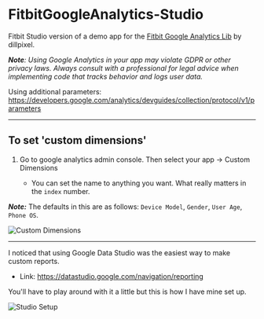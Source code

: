 # FitbitGoogleAnalytics-Studio
Fitbit Studio version of a demo app for the [Fitbit Google Analytics Lib](https://github.com/dillpixel/fitbit-google-analytics) by dillpixel.

***Note**: Using Google Analytics in your app may violate GDPR or other privacy laws. Always consult with a professional for legal advice when implementing code that tracks behavior and logs user data.*


Using additional parameters: https://developers.google.com/analytics/devguides/collection/protocol/v1/parameters

-----------

## To set 'custom dimensions' ##

1. Go to google analytics admin console. Then select your app -> Custom Dimensions

    - You can set the name to anything you want. What really matters in the `index` number.
    
 ***Note:*** The defaults in this are as follows: `Device Model`, `Gender`, `User Age`, `Phone OS`.
    
   
![Custom Dimensions](https://drive.google.com/file/d/1qw-1PRfSv-z4O48SNX7BNTULPyFqi0N7/preview)

-----------

I noticed that using Google Data Studio was the easiest way to make custom reports. 

- Link: https://datastudio.google.com/navigation/reporting


You'll have to play around with it a little but this is how I have mine set up.

  ![Studio Setup](https://drive.google.com/file/d/1qDCB9Xhu1_g4pWkNpsUEk9lQ7WlmiwgD/preview)
